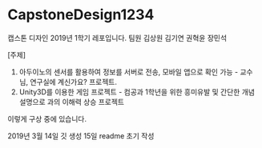 # CapstoneDesign1234
캡스톤 디자인 2019년 1학기 레포입니다.
팀원 
  김상원
  김기연
  권혁윤
  장민석
  
[주제]
  1. 아두이노의 센서를 활용하여 정보를 서버로 전송, 모바일 앱으로 확인 가능 - 교수님, 연구실에 계신가요? 프로젝트. 
  2. Unity3D를 이용한 게임 프로젝트 - 컴공과 1학년을 위한 흥미유발 및 간단한 개념 설명으로 과의 이해력 상승 프로젝트
  
이렇게 구상 중에 있습니다.

2019년 3월 14일 깃 생성
15일 readme 초기 작성
